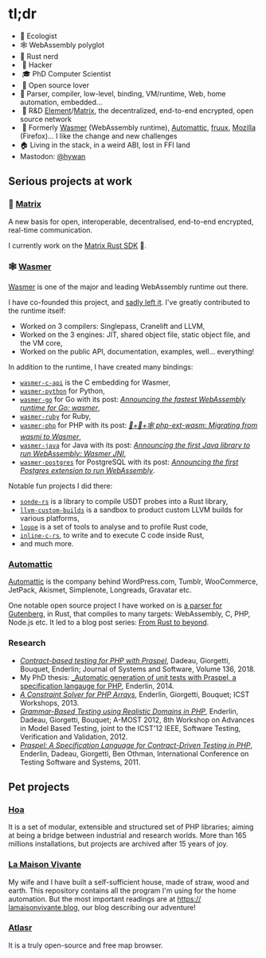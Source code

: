 # tl;dr

- 🌱 Ecologist 
- 🕸 WebAssembly polyglot 
- 🦀 Rust nerd
-  👾 Hacker
-  🎓 PhD Computer Scientist
-  🤲 Open source lover 
- 🙈 Parser, compiler, low-level, binding, VM/runtime, Web, home automation, embedded…
-  🚀 R&D [Element](https://element.io/)/[Matrix](https://matrix.org/), the decentralized, end-to-end encrypted, open source network
-  📜 Formerly [Wasmer](https://github.com/wasmerio) (WebAssembly runtime), [Automattic](https://github.com/automattic), [fruux](https://fruux.com/), [Mozilla](https://mozilla.org) (Firefox)… I like the change and new challenges
- 🏠 Living in the stack, in a weird ABI, lost in FFI land
- Mastodon: <a rel="me" href="https://fosstodon.org/@hywan">@hywan</a>

## Serious projects at work

### 💬 [Matrix](https://github.com/matrix-org)

A new basis for open, interoperable, decentralised, end-to-end encrypted, real-time communication.

I currently work on the [Matrix Rust SDK](https://github.com/matrix-org/matrix-rust-sdk) 🦀.

### 🕸 [Wasmer](https://github.com/wasmerio)

[Wasmer](https://github.com/wasmerio/wasmer) is one of the major and leading WebAssembly runtime out there.

I have co-founded this project, and [sadly left it](https://mnt.io/2021/10/04/i-leave-wasmer/).
I've greatly contributed to the runtime itself:

* Worked on 3 compilers: Singlepass, Cranelift and LLVM,
* Worked on the 3 engines: JIT, shared object file, static object file, and the VM core,
* Worked on the public API, documentation, examples, well… everything!

In addition to the runtime, I have created many bindings:

* [`wasmer-c-api`](https://github.com/wasmerio/wasmer/tree/master/lib/c-api) is the C embedding for Wasmer,
* [`wasmer-python`](https://github.com/wasmerio/wasmer-python) for Python,
* [`wasmer-go`](https://github.com/wasmerio/wasmer-go/) for Go with its post: _[Announcing the fastest WebAssembly runtime for Go: wasmer](https://mnt.io/2019/05/29/announcing-the-fastest-webassembly-runtime-for-go-wasmer/)_,
* [`wasmer-ruby`](https://github.com/wasmerio/wasmer-ruby/) for Ruby,
* [`wasmer-php`](https://github.com/wasmerio/wasmer-php) for PHP with its post: _[🐘+🦀+🕸 php-ext-wasm: Migrating from wasmi to Wasmer](https://mnt.io/2019/04/03/%f0%9f%90%98%f0%9f%a6%80%f0%9f%95%b8-php-ext-wasm-migrating-from-wasmi-to-wasmer/)_,
* [`wasmer-java`](https://github.com/wasmerio/wasmer-java) for Java with its post: _[Announcing the first Java library to run WebAssembly: Wasmer JNI](https://mnt.io/2020/05/13/announcing-the-first-java-library-to-run-webassembly-wasmer-jni/)_,
* [`wasmer-postgres`](https://github.com/wasmerio/wasmer-postgres) for PostgreSQL with its post: _[Announcing the first Postgres extension to run WebAssembly](https://mnt.io/2019/08/29/announcing-the-first-postgres-extension-to-run-webassembly/)_.

Notable fun projects I did there:

* [`sonde-rs`](https://github.com/wasmerio/sonde-rs) is a library to compile USDT probes into a Rust library,
* [`llvm-custom-builds`](https://github.com/wasmerio/llvm-custom-builds) is a sandbox to product custom LLVM builds for various platforms,
* [`loupe`](https://github.com/wasmerio/loupe) is a set of tools to analyse and to profile Rust code,
* [`inline-c-rs`](https://github.com/Hywan/inline-c-rs/), to write and to execute C code inside Rust,
* and much more.

### [Automattic](https://github.com/automattic)

[Automattic](https://automattic.com) is the company behind WordPress.com,
Tumblr, WooCommerce, JetPack, Akismet, Simplenote, Longreads, Gravatar etc.

One notable open source project I have worked on is [a parser for Gutenberg](https://github.com/Hywan/gutenberg-parser-rs),
in Rust, that compiles to many targets: WebAssembly, C, PHP, Node.js etc. It
led to a blog post series:
[From Rust to beyond](https://mnt.io/2018/08/21/from-rust-to-beyond-prelude/).

### Research

* [_Contract-based testing for PHP with Praspel_](https://doi.org/10.1016/j.jss.2017.06.017),
  Dadeau, Giorgetti, Bouquet, Enderlin; Journal of Systems and Software, Volume 136, 2018.
* My PhD thesis: [_Automatic generation of unit tests with Praspel, a specification langauge for PHP](https://hal.inria.fr/tel-01093355v2/document),
  Enderlin, 2014.
* [_A Constraint Solver for PHP Arrays_](https://hal.archives-ouvertes.fr/hal-00935308/document),
  Enderlin, Giorgetti, Bouquet; ICST Workshops, 2013.
* [_Grammar-Based Testing using Realistic Domains in PHP_](https://hal.archives-ouvertes.fr/hal-00931662/document),
  Enderlin, Dadeau, Giorgetti, Bouquet; A-MOST 2012, 8th Workshop on
  Advances in Model Based Testing, joint to the ICST'12 IEEE, Software Testing,
  Verification and Validation, 2012.
* [_Praspel: A Specification Language for Contract-Driven Testing in PHP_](https://link.springer.com/content/pdf/10.1007/978-3-642-24580-0_6.pdf),
  Enderlin, Dadeau, Giorgetti, Ben Othman, International Conference on Testing Software and Systems, 2011.

## Pet projects

### [Hoa](https://github.com/hoaproject)

It is a set of modular, extensible and structured set of PHP libraries; aiming at
being a bridge between industrial and research worlds. More than 165 millions
installations, but projects are archived after 15 years of joy.

### [La Maison Vivante](https://github.com/Hywan/LaMaisonVivante)

My wife and I have built a self-sufficient house, made of straw, wood
and earth. This repository contains all the program I'm using for
the home automation. But the most important readings are at
[https:// lamaisonvivante.blog](https://lamaisonvivante.blog), our blog describing our
adventure!

### [Atlasr](https://github.com/atlasr-org/atlasr)

It is a truly open-source and free map browser.
